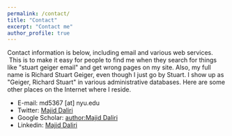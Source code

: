 ```yaml
---
permalink: /contact/
title: "Contact"
excerpt: "Contact me"
author_profile: true
---
```

Contact information is below, including email and various web services.  This is to make it easy for people to find me when they search for things like "stuart geiger email" and get wrong pages on my site. Also, my full name is Richard Stuart Geiger, even though I just go by Stuart. I show up as "Geiger, Richard Stuart" in various administrative databases. Here are some other places on the Internet where I reside.

* E-mail: md5367 [at] nyu.edu
* Twitter: [Majid Daliri](https://twitter.com/daliri__majid)
* Google Scholar: [author:Majid Daliri](https://scholar.google.com/citations?user=MatRqXUAAAAJ&hl=en)
* Linkedin: [Majid Daliri](https://www.linkedin.com/in/daliri__majid)
